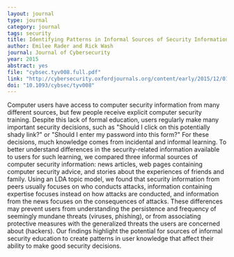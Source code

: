 ```yaml
---
layout: journal
type: journal
category: journal
tags: security
title: Identifying Patterns in Informal Sources of Security Information
author: Emilee Rader and Rick Wash
journal: Journal of Cybersecurity
year: 2015
abstract: yes
file: "cybsec.tyv008.full.pdf"
link: "http://cybersecurity.oxfordjournals.org/content/early/2015/12/01/cybsec.tyv008.abstract?ijkey=zXmqzaCZUp0bJeD&keytype=ref"
doi: "10.1093/cybsec/tyv008"
---
```


Computer users have access to computer security information from many different sources, but few
people receive explicit computer security training. Despite this lack of formal education, users
regularly make many important security decisions, such as "Should I click on this potentially shady
link?" or "Should I enter my password into this form?" For these decisions, much knowledge
comes from incidental and informal learning. To better understand differences in the
security-related information available to users for such learning, we compared three informal
sources of computer security information: news articles, web pages containing computer security
advice, and stories about the experiences of friends and family. Using an LDA topic model, we found
that security information from peers usually focuses on who conducts attacks, information containing
expertise focuses instead on how attacks are conducted, and information from the news focuses on the
consequences of attacks. These differences may prevent users from understanding the persistence and
frequency of seemingly mundane threats (viruses, phishing), or from associating protective measures
with the generalized threats the users are concerned about (hackers). Our findings highlight the
potential for sources of informal security education to create patterns in user knowledge that
affect their ability to make good security decisions.
